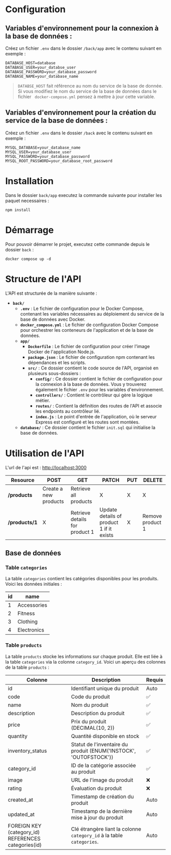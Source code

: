 # Configuration

## Variables d'environnement pour la connexion à la base de données :

Créez un fichier `.env` dans le dossier `/back/app` avec le contenu suivant en exemple :

```env
DATABASE_HOST=database
DATABASE_USER=your_databse_user
DATABASE_PASSWORD=your_database_password
DATABASE_NAME=your_database_name
```

> `DATABSE_HOST` fait référence au nom du service de la base de donnée. Si vous modifiez le nom du service de la base de données dans le fichier ` docker-compose.yml` pensez à  mettre à jour cette variable.

## Variables d'environnement pour la création du service de la base de données :

Créez un fichier `.env` dans le dossier `/back` avec le contenu suivant en exemple :

```env
MYSQL_DATABASE=your_database_name
MYSQL_USER=your_database_user
MYSQL_PASSWORD=your_database_password
MYSQL_ROOT_PASSWORD=your_database_root_password
```

# Installation

Dans le dossier `back/app` executez la commande suivante pour installer les paquet necessaires :

```
npm install
```

# Démarrage

Pour pouvoir démarrer le projet, executez cette commande depuis le dossier `back` :

```
docker compose up -d
```

# Structure de l'API

L'API est structurée de la manière suivante :

- **`back/`**
    - **`.env`** : Le fichier de configuration pour le Docker Compose, contenant les variables nécessaires au déploiement du service de la base de données avec Docker.
    - **`docker_compose.yml`** : Le fichier de configuration Docker Compose pour orchestrer les conteneurs de l'application et de la base de données.
    - **`app/`**
        - **`Dockerfile`** : Le fichier de configuration pour créer l'image Docker de l'application Node.js.
        - **`package.json`** : Le fichier de configuration npm contenant les dépendances et les scripts.
        - **`src/`** : Ce dossier contient le code source de l'API, organisé en plusieurs sous-dossiers :
            - **`config/`** : Ce dossier contient le fichier de configuration pour la connexion à la base de données. Vous y trouverez également le fichier `.env` pour les variables d'environnement.
            - **`controllers/`** : Contient le contrôleur qui gère la logique métier.
            - **`routes/`** : Contient la définition des routes de l'API et associe les endpoints au contrôleur lié.
            - **`index.js`** : Le point d'entrée de l'application, où le serveur Express est configuré et les routes sont montées.
    - **`database/`** : Ce dossier contient le fichier `init.sql` qui initialise la base de données.

# Utilisation de l'API
L'url de l'api est : [http://localhost:3000](http://localhost:3000)

| Resource           | POST                  | GET                            | PATCH                                    | PUT | DELETE           |
| ------------------ | --------------------- | ------------------------------ | ---------------------------------------- | --- | ---------------- |
| **/products**      | Create a new products | Retrieve all products          | X                                        | X   |     X            |
| **/products/1**    | X                     | Retrieve details for product 1 | Update details of product 1 if it exists | X   | Remove product 1 |

## Base de données

### Table `categories`

La table `categories` contient les catégories disponibles pour les produits. Voici les données initiales :

| id | name        |
|----|-------------|
| 1  | Accessories |
| 2  | Fitness     |
| 3  | Clothing    |
| 4  | Electronics |

### Table `products`

La table `products` stocke les informations sur chaque produit. Elle est liée à la table `categories` via la colonne `category_id`. Voici un aperçu des colonnes de la table `products` :

| Colonne                                             | Description                                                           | Requis |
|---------------------------------------------------- |---------------------------------------------------------------------- | ------ |
| id                                                  | Identifiant unique du produit                                         | Auto   |
| code                                                | Code du produit                                                       | ✅     |
| name                                                | Nom du produit                                                        | ✅     |
| description                                         | Description du produit                                                | ✅     |
| price                                               | Prix du produit (DECIMAL(10, 2))                                      | ✅     |
| quantity                                            | Quantité disponible en stock                                          | ✅     |
| inventory_status                                    | Statut de l'inventaire du produit (ENUM('INSTOCK', 'OUTOFSTOCK'))     | ✅     |
| category_id                                         | ID de la catégorie associée au produit                                | ✅     |
| image                                               | URL de l'image du produit                                             | ❌     |
| rating                                              | Évaluation du produit                                                 | ❌     |
| created_at                                          | Timestamp de création du produit                                      | Auto   |
| updated_at                                          | Timestamp de la dernière mise à jour du produit                       | Auto   |
| FOREIGN KEY (category_id) REFERENCES categories(id) | Clé étrangère liant la colonne `category_id` à la table `categories`. | Auto   |